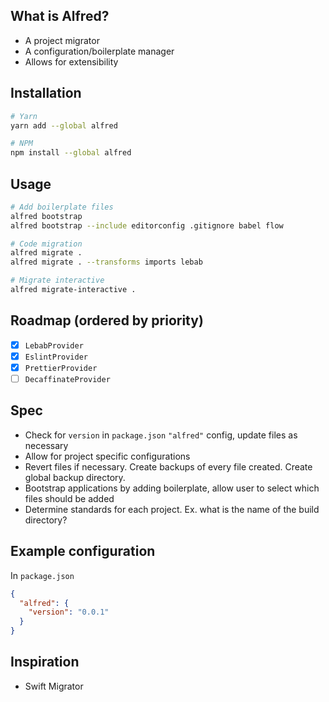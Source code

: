 ## What is Alfred?
* A project migrator
* A configuration/boilerplate manager
* Allows for extensibility


## Installation
```bash
# Yarn
yarn add --global alfred

# NPM
npm install --global alfred
```

## Usage
```bash
# Add boilerplate files
alfred bootstrap
alfred bootstrap --include editorconfig .gitignore babel flow

# Code migration
alfred migrate .
alfred migrate . --transforms imports lebab

# Migrate interactive
alfred migrate-interactive .
```

## Roadmap (ordered by priority)
- [x] `LebabProvider`
- [x] `EslintProvider`
- [x] `PrettierProvider`
- [ ] `DecaffinateProvider`

## Spec
* Check for `version` in `package.json` `"alfred"` config, update files as necessary
* Allow for project specific configurations
* Revert files if necessary. Create backups of every file created. Create global backup directory.
* Bootstrap applications by adding boilerplate, allow user to select which files should be added
* Determine standards for each project. Ex. what is the name of the build directory?

## Example configuration
In `package.json`
```json
{
  "alfred": {
    "version": "0.0.1"
  }
}
```

## Inspiration
* Swift Migrator
